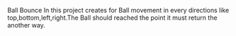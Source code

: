 Ball Bounce
	In this project creates for Ball movement in every directions like top,bottom,left,right.The Ball should reached the point it must return the another way.

